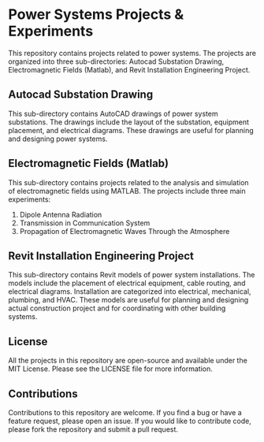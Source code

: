 # Power Systems Projects & Experiments
This repository contains projects related to power systems. The projects are organized into three sub-directories: Autocad Substation Drawing, Electromagnetic Fields (Matlab), and Revit Installation Engineering Project.

## Autocad Substation Drawing
This sub-directory contains AutoCAD drawings of power system substations. The drawings include the layout of the substation, equipment placement, and electrical diagrams. These drawings are useful for planning and designing power systems.

## Electromagnetic Fields (Matlab)
This sub-directory contains projects related to the analysis and simulation of electromagnetic fields using MATLAB. The projects include three main experiments: 
1. Dipole Antenna Radiation
2. Transmission in Communication System
3. Propagation of Electromagnetic Waves Through the Atmosphere

## Revit Installation Engineering Project
This sub-directory contains Revit models of power system installations. The models include the placement of electrical equipment, cable routing, and electrical diagrams. Installation are categorized into electrical, mechanical, plumbing, and HVAC. These models are useful for planning and designing actual construction project and for coordinating with other building systems.

## License
All the projects in this repository are open-source and available under the MIT License. Please see the LICENSE file for more information.

## Contributions
Contributions to this repository are welcome. If you find a bug or have a feature request, please open an issue. If you would like to contribute code, please fork the repository and submit a pull request.




